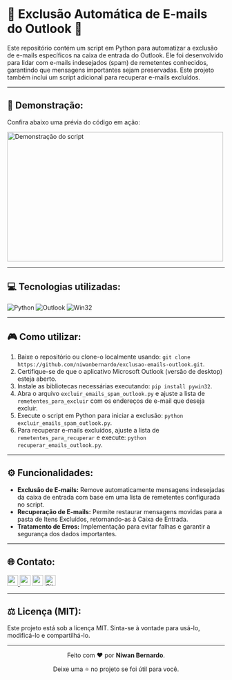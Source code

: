 <!-- Início da seção de introdução -->
<h1>📧 Exclusão Automática de E-mails do Outlook 🚀</h1>
<p>Este repositório contém um script em Python para automatizar a exclusão de e-mails específicos na caixa de entrada do Outlook. Ele foi desenvolvido para lidar com e-mails indesejados (spam) de remetentes conhecidos, garantindo que mensagens importantes sejam preservadas. Este projeto também inclui um script adicional para recuperar e-mails excluídos.</p>
<!-- Fim da seção de introdução -->

---

<!-- Início da seção de demonstração -->
<h2>🎥 Demonstração:</h2>
<p>Confira abaixo uma prévia do código em ação:</p>
<a href="https://www.linkedin.com/posts/niwanbatista_python-automaaexaeto-produtividade-activity-7267295714903293953-bz2a?utm_source=share&utm_medium=member_desktop"><img src="https://i.postimg.cc/3wvGvhSG/Captura-de-tela-2024-11-27-132843.png" width="500" height="300" alt="Demonstração do script"></a>
<!-- Fim da seção de demonstração -->

---

<!-- Início da seção de tecnologias -->
<h2>💻 Tecnologias utilizadas:</h2>
<p>
  <img align="center" alt="Python" src="https://img.shields.io/badge/Python-3776AB?style=for-the-badge&logo=python&logoColor=white"/>
  <img align="center" alt="Outlook" src="https://img.shields.io/badge/Outlook-0078D4?style=for-the-badge&logo=microsoftoutlook&logoColor=white"/>
  <img align="center" alt="Win32" src="https://img.shields.io/badge/Win32-%230078D7.svg?style=for-the-badge&logo=windows&logoColor=white"/>
</p>
<!-- Fim da seção de tecnologias -->

---

<!-- Início da seção de como utilizar -->
<h2>🎮 Como utilizar:</h2>
<ol>
  <li>Baixe o repositório ou clone-o localmente usando: 
    <code>git clone https://github.com/niwanbernardo/exclusao-emails-outlook.git</code>.
  </li>
  <li>Certifique-se de que o aplicativo Microsoft Outlook (versão de desktop) esteja aberto.</li>
  <li>Instale as bibliotecas necessárias executando:
    <code>pip install pywin32</code>.
  </li>
  <li>Abra o arquivo <code>excluir_emails_spam_outlook.py</code> e ajuste a lista de <code>remetentes_para_excluir</code> com os endereços de e-mail que deseja excluir.</li>
  <li>Execute o script em Python para iniciar a exclusão:
    <code>python excluir_emails_spam_outlook.py</code>.
  </li>
  <li>Para recuperar e-mails excluídos, ajuste a lista de <code>remetentes_para_recuperar</code> e execute:
    <code>python recuperar_emails_outlook.py</code>.
  </li>
</ol>
<!-- Fim da seção de como utilizar -->

---

<!-- Início da seção de funcionalidades -->
<h2>⚙️ Funcionalidades:</h2>
<ul>
  <li><b>Exclusão de E-mails:</b> Remove automaticamente mensagens indesejadas da caixa de entrada com base em uma lista de remetentes configurada no script.</li>
  <li><b>Recuperação de E-mails:</b> Permite restaurar mensagens movidas para a pasta de Itens Excluídos, retornando-as à Caixa de Entrada.</li>
  <li><b>Tratamento de Erros:</b> Implementação para evitar falhas e garantir a segurança dos dados importantes.</li>
</ul>
<!-- Fim da seção de funcionalidades -->

---

<!-- Início da seção "Contato" -->
<h2>🌐 Contato:</h2>
<p>
<a href="https://www.linkedin.com/in/niwanbatista/"><img src="https://img.shields.io/badge/linkedin-%230077B5.svg?&style=for-the-badge&logo=linkedin&logoColor=white" target="_blank" height=25> </a>
<a href="https://api.whatsapp.com/send?phone=5511991359164" target="_blank"><img src="https://img.shields.io/badge/WhatsApp-25D366?style=for-the-badge&logo=whatsapp&logoColor=white" target="_blank" height=25></a>
<a href="https://www.instagram.com/niwanbatista/"><img src="https://img.shields.io/badge/instagram-%23E4405F.svg?&style=for-the-badge&logo=instagram&logoColor=white" target="_blank" height=25></a> 
<a href="https://github.com/niwanbernardo" target="_blank"><img alt="Github" src="https://img.shields.io/badge/GitHub-%2312100E.svg?&style=for-the-badge&logo=Github&logoColor=white" target="_blank" height=25 /></a>
</p>
<!-- Fim da seção "Contato" -->

---

<!-- Início da seção de licença -->
<h2>⚖️ Licença (MIT):</h2>
<p> Este projeto está sob a licença MIT. Sinta-se à vontade para usá-lo, modificá-lo e compartilhá-lo.</p>
<!-- Fim da seção de licença -->

---

<!-- Início da seção "Finalização" -->
<div align="center">
  <p>Feito com ❤️ por <b>Niwan Bernardo</b>.</p>
  <p>Deixe uma ⭐ no projeto se foi útil para você.</p>
</div>
<!-- Fim da seção "Finalização" -->
